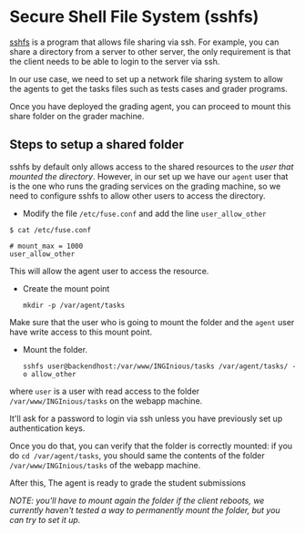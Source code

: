 # Secure Shell File System (sshfs)

[sshfs](https://linux.die.net/man/1/sshfs) is a program that allows file sharing via ssh. For example, you can share a directory from a server to other server, the only requirement is that the client needs to be able to login to the server via ssh.

In our use case, we need to set up a network file sharing system to allow the agents to get the tasks files such as tests cases and grader programs. 

Once you have deployed the grading agent, you can proceed to mount this share folder on the grader machine.

## Steps to setup a shared folder

sshfs by default only allows access to the shared resources to the *user that mounted the directory*. However, in our set up we have our `agent` user that is the one who runs the grading services on the grading machine, so we need to configure sshfs to allow other users to access the directory.

* Modify the file `/etc/fuse.conf` and add the line `user_allow_other` 

```
$ cat /etc/fuse.conf

# mount_max = 1000
user_allow_other
```

This will allow the agent user to access the resource.

* Create the mount point

    `mkdir -p /var/agent/tasks`

Make sure that the user who is going to mount the folder and the `agent` user have write access to this mount point.

* Mount the folder.

    `sshfs user@backendhost:/var/www/INGInious/tasks /var/agent/tasks/ -o allow_other`

where `user` is a user with read access to the folder `/var/www/INGInious/tasks` on the webapp machine.

It'll ask for a password to login via ssh unless you have previously set up authentication keys.

Once you do that, you can verify that the folder is correctly mounted: if you do `cd /var/agent/tasks`, you should same the contents of the folder `/var/www/INGInious/tasks` of the webapp machine.  

After this, The agent is ready to grade the student submissions

*NOTE: you'll have to mount again the folder if the client reboots, we currently haven't tested a way to permanently mount the folder, but you can try to set it up.* 
